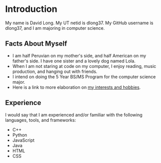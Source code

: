 # Introduction
My name is David Long. My UT netid is dlong37. My GitHub username is dlong37, and I am majoring in computer science.
## Facts About Myself
* I am half Peruvian on my mother's side, and half American on my father's side. I have one sister and a lovely dog named Lola.
* When I am not staring at code on my computer, I enjoy reading, music production, and hanging out with friends.
* I intend on doing the 5 Year BS/MS Program for the computer science major.
* Here is a link to more elaboration on [my interests and hobbies](https://my-interests-and-hobbies.tiiny.site/).
## Experience
I would say that I am experienced and/or familiar with the following languages, tools, and frameworks:
* C++
* Python
* JavaScript
* Java
* HTML
* CSS